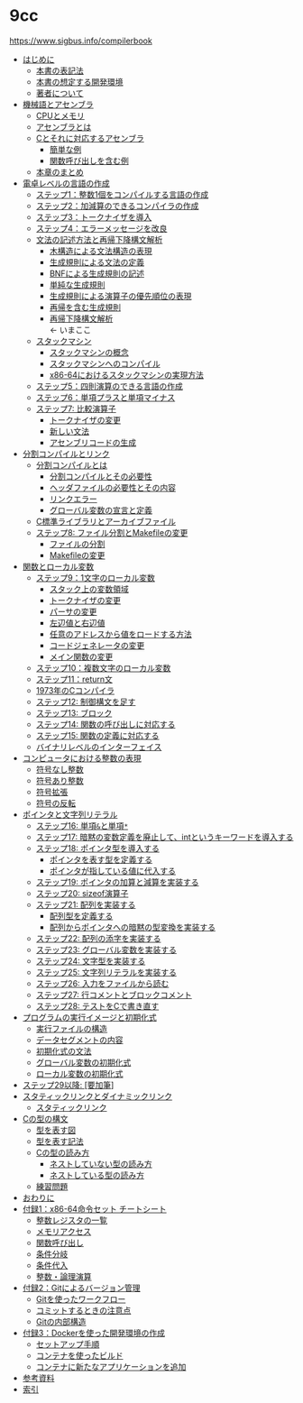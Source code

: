 # 9cc
https://www.sigbus.info/compilerbook


<ul>
<li><a href="https://www.sigbus.info/compilerbook#はじめに">はじめに</a>
<ul>
<li><a href="https://www.sigbus.info/compilerbook#本書の表記法">本書の表記法</a></li>
<li><a href="https://www.sigbus.info/compilerbook#本書の想定する開発環境">本書の想定する開発環境</a></li>
<li><a href="https://www.sigbus.info/compilerbook#著者について">著者について</a></li>
</ul></li>
<li><a href="https://www.sigbus.info/compilerbook#機械語とアセンブラ">機械語とアセンブラ</a>
<ul>
<li><a href="https://www.sigbus.info/compilerbook#cpuとメモリ">CPUとメモリ</a></li>
<li><a href="https://www.sigbus.info/compilerbook#アセンブラとは">アセンブラとは</a></li>
<li><a href="https://www.sigbus.info/compilerbook#cとそれに対応するアセンブラ">Cとそれに対応するアセンブラ</a>
<ul>
<li><a href="https://www.sigbus.info/compilerbook#簡単な例">簡単な例</a></li>
<li><a href="https://www.sigbus.info/compilerbook#関数呼び出しを含む例">関数呼び出しを含む例</a></li>
</ul></li>
<li><a href="https://www.sigbus.info/compilerbook#本章のまとめ">本章のまとめ</a></li>
</ul></li>
<li><a href="https://www.sigbus.info/compilerbook#電卓レベルの言語の作成">電卓レベルの言語の作成</a>
<ul>
<li><a href="https://www.sigbus.info/compilerbook#ステップ1整数1個をコンパイルする言語の作成">ステップ1：整数1個をコンパイルする言語の作成</a></li>
<li><a href="https://www.sigbus.info/compilerbook#ステップ2加減算のできるコンパイラの作成">ステップ2：加減算のできるコンパイラの作成</a></li>
<li><a href="https://www.sigbus.info/compilerbook#ステップ3トークナイザを導入">ステップ3：トークナイザを導入</a></li>
<li><a href="https://www.sigbus.info/compilerbook#ステップ4エラーメッセージを改良">ステップ4：エラーメッセージを改良</a></li>
<li><a href="https://www.sigbus.info/compilerbook#文法の記述方法と再帰下降構文解析">文法の記述方法と再帰下降構文解析</a>
<ul>
<li><a href="https://www.sigbus.info/compilerbook#木構造による文法構造の表現">木構造による文法構造の表現</a></li>
<li><a href="https://www.sigbus.info/compilerbook#生成規則による文法の定義">生成規則による文法の定義</a></li>
<li><a href="https://www.sigbus.info/compilerbook#bnfによる生成規則の記述">BNFによる生成規則の記述</a></li>
<li><a href="https://www.sigbus.info/compilerbook#単純な生成規則">単純な生成規則</a></li>
<li><a href="https://www.sigbus.info/compilerbook#生成規則による演算子の優先順位の表現">生成規則による演算子の優先順位の表現</a></li>
<li><a href="https://www.sigbus.info/compilerbook#再帰を含む生成規則">再帰を含む生成規則</a></li>
<li><a href="https://www.sigbus.info/compilerbook#再帰下降構文解析">再帰下降構文解析</a></li> <- いまここ
</ul></li>
<li><a href="https://www.sigbus.info/compilerbook#スタックマシン">スタックマシン</a>
<ul>
<li><a href="https://www.sigbus.info/compilerbook#スタックマシンの概念">スタックマシンの概念</a></li>
<li><a href="https://www.sigbus.info/compilerbook#スタックマシンへのコンパイル">スタックマシンへのコンパイル</a></li>
<li><a href="https://www.sigbus.info/compilerbook#x86-64におけるスタックマシンの実現方法">x86-64におけるスタックマシンの実現方法</a></li>
</ul></li>
<li><a href="https://www.sigbus.info/compilerbook#ステップ5四則演算のできる言語の作成">ステップ5：四則演算のできる言語の作成</a></li>
<li><a href="https://www.sigbus.info/compilerbook#ステップ6単項プラスと単項マイナス">ステップ6：単項プラスと単項マイナス</a></li>
<li><a href="https://www.sigbus.info/compilerbook#ステップ7-比較演算子">ステップ7: 比較演算子</a>
<ul>
<li><a href="https://www.sigbus.info/compilerbook#トークナイザの変更">トークナイザの変更</a></li>
<li><a href="https://www.sigbus.info/compilerbook#新しい文法">新しい文法</a></li>
<li><a href="https://www.sigbus.info/compilerbook#アセンブリコードの生成">アセンブリコードの生成</a></li>
</ul></li>
</ul></li>
<li><a href="https://www.sigbus.info/compilerbook#分割コンパイルとリンク">分割コンパイルとリンク</a>
<ul>
<li><a href="https://www.sigbus.info/compilerbook#分割コンパイルとは">分割コンパイルとは</a>
<ul>
<li><a href="https://www.sigbus.info/compilerbook#分割コンパイルとその必要性">分割コンパイルとその必要性</a></li>
<li><a href="https://www.sigbus.info/compilerbook#ヘッダファイルの必要性とその内容">ヘッダファイルの必要性とその内容</a></li>
<li><a href="https://www.sigbus.info/compilerbook#リンクエラー">リンクエラー</a></li>
<li><a href="https://www.sigbus.info/compilerbook#グローバル変数の宣言と定義">グローバル変数の宣言と定義</a></li>
</ul></li>
<li><a href="https://www.sigbus.info/compilerbook#c標準ライブラリとアーカイブファイル">C標準ライブラリとアーカイブファイル</a></li>
<li><a href="https://www.sigbus.info/compilerbook#ステップ8-ファイル分割とmakefileの変更">ステップ8: ファイル分割とMakefileの変更</a>
<ul>
<li><a href="https://www.sigbus.info/compilerbook#ファイルの分割">ファイルの分割</a></li>
<li><a href="https://www.sigbus.info/compilerbook#makefileの変更">Makefileの変更</a></li>
</ul></li>
</ul></li>
<li><a href="https://www.sigbus.info/compilerbook#関数とローカル変数">関数とローカル変数</a>
<ul>
<li><a href="https://www.sigbus.info/compilerbook#ステップ91文字のローカル変数">ステップ9：1文字のローカル変数</a>
<ul>
<li><a href="https://www.sigbus.info/compilerbook#スタック上の変数領域">スタック上の変数領域</a></li>
<li><a href="https://www.sigbus.info/compilerbook#トークナイザの変更-1">トークナイザの変更</a></li>
<li><a href="https://www.sigbus.info/compilerbook#パーサの変更">パーサの変更</a></li>
<li><a href="https://www.sigbus.info/compilerbook#左辺値と右辺値">左辺値と右辺値</a></li>
<li><a href="https://www.sigbus.info/compilerbook#任意のアドレスから値をロードする方法">任意のアドレスから値をロードする方法</a></li>
<li><a href="https://www.sigbus.info/compilerbook#コードジェネレータの変更">コードジェネレータの変更</a></li>
<li><a href="https://www.sigbus.info/compilerbook#メイン関数の変更">メイン関数の変更</a></li>
</ul></li>
<li><a href="https://www.sigbus.info/compilerbook#ステップ10複数文字のローカル変数">ステップ10：複数文字のローカル変数</a></li>
<li><a href="https://www.sigbus.info/compilerbook#ステップ11return文">ステップ11：return文</a></li>
<li><a href="https://www.sigbus.info/compilerbook#年のcコンパイラ">1973年のCコンパイラ</a></li>
<li><a href="https://www.sigbus.info/compilerbook#ステップ12-制御構文を足す">ステップ12: 制御構文を足す</a></li>
<li><a href="https://www.sigbus.info/compilerbook#ステップ13-ブロック">ステップ13: ブロック</a></li>
<li><a href="https://www.sigbus.info/compilerbook#ステップ14-関数の呼び出しに対応する">ステップ14: 関数の呼び出しに対応する</a></li>
<li><a href="https://www.sigbus.info/compilerbook#ステップ15-関数の定義に対応する">ステップ15: 関数の定義に対応する</a></li>
<li><a href="https://www.sigbus.info/compilerbook#バイナリレベルのインターフェイス">バイナリレベルのインターフェイス</a></li>
</ul></li>
<li><a href="https://www.sigbus.info/compilerbook#twos_complement">コンピュータにおける整数の表現</a>
<ul>
<li><a href="https://www.sigbus.info/compilerbook#符号なし整数">符号なし整数</a></li>
<li><a href="https://www.sigbus.info/compilerbook#符号あり整数">符号あり整数</a></li>
<li><a href="https://www.sigbus.info/compilerbook#符号拡張">符号拡張</a></li>
<li><a href="https://www.sigbus.info/compilerbook#符号の反転">符号の反転</a></li>
</ul></li>
<li><a href="https://www.sigbus.info/compilerbook#ポインタと文字列リテラル">ポインタと文字列リテラル</a>
<ul>
<li><a href="https://www.sigbus.info/compilerbook#ステップ16-単項と単項">ステップ16: 単項<code>&amp;</code>と単項<code>*</code></a></li>
<li><a href="https://www.sigbus.info/compilerbook#ステップ17-暗黙の変数定義を廃止してintというキーワードを導入する">ステップ17: 暗黙の変数定義を廃止して、intというキーワードを導入する</a></li>
<li><a href="https://www.sigbus.info/compilerbook#ステップ18-ポインタ型を導入する">ステップ18: ポインタ型を導入する</a>
<ul>
<li><a href="https://www.sigbus.info/compilerbook#ポインタを表す型を定義する">ポインタを表す型を定義する</a></li>
<li><a href="https://www.sigbus.info/compilerbook#ポインタが指している値に代入する">ポインタが指している値に代入する</a></li>
</ul></li>
<li><a href="https://www.sigbus.info/compilerbook#ステップ19-ポインタの加算と減算を実装する">ステップ19: ポインタの加算と減算を実装する</a></li>
<li><a href="https://www.sigbus.info/compilerbook#ステップ20-sizeof演算子">ステップ20: sizeof演算子</a></li>
<li><a href="https://www.sigbus.info/compilerbook#ステップ21-配列を実装する">ステップ21: 配列を実装する</a>
<ul>
<li><a href="https://www.sigbus.info/compilerbook#配列型を定義する">配列型を定義する</a></li>
<li><a href="https://www.sigbus.info/compilerbook#配列からポインタへの暗黙の型変換を実装する">配列からポインタへの暗黙の型変換を実装する</a></li>
</ul></li>
<li><a href="https://www.sigbus.info/compilerbook#ステップ22-配列の添字を実装する">ステップ22: 配列の添字を実装する</a></li>
<li><a href="https://www.sigbus.info/compilerbook#ステップ23-グローバル変数を実装する">ステップ23: グローバル変数を実装する</a></li>
<li><a href="https://www.sigbus.info/compilerbook#ステップ24-文字型を実装する">ステップ24: 文字型を実装する</a></li>
<li><a href="https://www.sigbus.info/compilerbook#ステップ25-文字列リテラルを実装する">ステップ25: 文字列リテラルを実装する</a></li>
<li><a href="https://www.sigbus.info/compilerbook#ステップ26-入力をファイルから読む">ステップ26: 入力をファイルから読む</a></li>
<li><a href="https://www.sigbus.info/compilerbook#ステップ27-行コメントとブロックコメント">ステップ27: 行コメントとブロックコメント</a></li>
<li><a href="https://www.sigbus.info/compilerbook#ステップ28-テストをcで書き直す">ステップ28: テストをCで書き直す</a></li>
</ul></li>
<li><a href="https://www.sigbus.info/compilerbook#program">プログラムの実行イメージと初期化式</a>
<ul>
<li><a href="https://www.sigbus.info/compilerbook#実行ファイルの構造">実行ファイルの構造</a></li>
<li><a href="https://www.sigbus.info/compilerbook#データセグメントの内容">データセグメントの内容</a></li>
<li><a href="https://www.sigbus.info/compilerbook#初期化式の文法">初期化式の文法</a></li>
<li><a href="https://www.sigbus.info/compilerbook#グローバル変数の初期化式">グローバル変数の初期化式</a></li>
<li><a href="https://www.sigbus.info/compilerbook#ローカル変数の初期化式">ローカル変数の初期化式</a></li>
</ul></li>
<li><a href="https://www.sigbus.info/compilerbook#ステップ29以降-要加筆">ステップ29以降: [要加筆]</a></li>
<li><a href="https://www.sigbus.info/compilerbook#dynamic-linking">スタティックリンクとダイナミックリンク</a>
<ul>
<li><a href="https://www.sigbus.info/compilerbook#スタティックリンク">スタティックリンク</a></li>
</ul></li>
<li><a href="https://www.sigbus.info/compilerbook#type">Cの型の構文</a>
<ul>
<li><a href="https://www.sigbus.info/compilerbook#型を表す図">型を表す図</a></li>
<li><a href="https://www.sigbus.info/compilerbook#型を表す記法">型を表す記法</a></li>
<li><a href="https://www.sigbus.info/compilerbook#cの型の読み方">Cの型の読み方</a>
<ul>
<li><a href="https://www.sigbus.info/compilerbook#ネストしていない型の読み方">ネストしていない型の読み方</a></li>
<li><a href="https://www.sigbus.info/compilerbook#ネストしている型の読み方">ネストしている型の読み方</a></li>
</ul></li>
<li><a href="https://www.sigbus.info/compilerbook#練習問題">練習問題</a></li>
</ul></li>
<li><a href="https://www.sigbus.info/compilerbook#おわりに">おわりに</a></li>
<li><a href="https://www.sigbus.info/compilerbook#付録1x86-64命令セット-チートシート">付録1：x86-64命令セット チートシート</a>
<ul>
<li><a href="https://www.sigbus.info/compilerbook#整数レジスタの一覧">整数レジスタの一覧</a></li>
<li><a href="https://www.sigbus.info/compilerbook#メモリアクセス">メモリアクセス</a></li>
<li><a href="https://www.sigbus.info/compilerbook#関数呼び出し">関数呼び出し</a></li>
<li><a href="https://www.sigbus.info/compilerbook#条件分岐">条件分岐</a></li>
<li><a href="https://www.sigbus.info/compilerbook#条件代入">条件代入</a></li>
<li><a href="https://www.sigbus.info/compilerbook#整数論理演算">整数・論理演算</a></li>
</ul></li>
<li><a href="https://www.sigbus.info/compilerbook#付録2gitによるバージョン管理">付録2：Gitによるバージョン管理</a>
<ul>
<li><a href="https://www.sigbus.info/compilerbook#gitを使ったワークフロー">Gitを使ったワークフロー</a></li>
<li><a href="https://www.sigbus.info/compilerbook#コミットするときの注意点">コミットするときの注意点</a></li>
<li><a href="https://www.sigbus.info/compilerbook#gitの内部構造">Gitの内部構造</a></li>
</ul></li>
<li><a href="https://www.sigbus.info/compilerbook#docker">付録3：Dockerを使った開発環境の作成</a>
<ul>
<li><a href="https://www.sigbus.info/compilerbook#セットアップ手順">セットアップ手順</a></li>
<li><a href="https://www.sigbus.info/compilerbook#コンテナを使ったビルド">コンテナを使ったビルド</a></li>
<li><a href="https://www.sigbus.info/compilerbook#コンテナに新たなアプリケーションを追加">コンテナに新たなアプリケーションを追加</a></li>
</ul></li>
<li><a href="https://www.sigbus.info/compilerbook#参考資料">参考資料</a></li>
<li><a href="https://www.sigbus.info/compilerbook#索引">索引</a></li>
</ul>